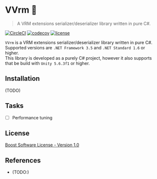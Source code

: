 # VVrm 👤
> A VRM extensions serializer/deserializer library written in pure C#.

[![CircleCI](https://circleci.com/gh/yutopp/VVrm.svg?style=svg)](https://circleci.com/gh/yutopp/VVrm)  [![codecov](https://codecov.io/gh/yutopp/VVrm/branch/master/graph/badge.svg)](https://codecov.io/gh/yutopp/VVrm)  [![license](https://img.shields.io/github/license/yutopp/VVrm.svg)](https://github.com/yutopp/VVrm/blob/master/LICENSE_1_0.txt)

`VVrm` is a VRM extensions serializer/deserializer library written in pure C#. Supported versions are `.NET Framework 3.5` and `.NET Standard 1.6` or higher.  
This library is developed as a purely C# project, however it also supports that be build with `Unity 5.6.3f1` or higher.

## Installation

(TODO)

## Tasks

- [ ] Performance tuning

## License

[Boost Software License - Version 1.0](./LICENSE_1_0.txt)

## References

- (TODO:)
